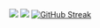 ![](https://github-readme-stats.vercel.app/api?username=ducmin13&theme=radical&hide_border=false&include_all_commits=false&count_private=false)
![](https://github-readme-stats.vercel.app/api/top-langs/?username=ducmin13&theme=radical&hide_border=false&include_all_commits=false&count_private=false&layout=compact)
[![GitHub Streak](http://github-readme-streak-stats.herokuapp.com?user=ducmin13&theme=dark&background=000000)](https://git.io/streak-stats)
